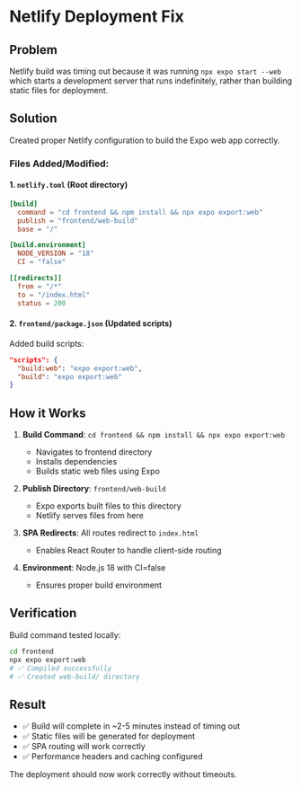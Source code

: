 # Netlify Deployment Fix

## Problem
Netlify build was timing out because it was running `npx expo start --web` which starts a development server that runs indefinitely, rather than building static files for deployment.

## Solution
Created proper Netlify configuration to build the Expo web app correctly.

### Files Added/Modified:

#### 1. `netlify.toml` (Root directory)
```toml
[build]
  command = "cd frontend && npm install && npx expo export:web"
  publish = "frontend/web-build"
  base = "/"

[build.environment]
  NODE_VERSION = "18"
  CI = "false"

[[redirects]]
  from = "/*"
  to = "/index.html"
  status = 200
```

#### 2. `frontend/package.json` (Updated scripts)
Added build scripts:
```json
"scripts": {
  "build:web": "expo export:web",
  "build": "expo export:web"
}
```

## How it Works

1. **Build Command**: `cd frontend && npm install && npx expo export:web`
   - Navigates to frontend directory
   - Installs dependencies
   - Builds static web files using Expo

2. **Publish Directory**: `frontend/web-build`
   - Expo exports built files to this directory
   - Netlify serves files from here

3. **SPA Redirects**: All routes redirect to `index.html`
   - Enables React Router to handle client-side routing

4. **Environment**: Node.js 18 with CI=false
   - Ensures proper build environment

## Verification

Build command tested locally:
```bash
cd frontend
npx expo export:web
# ✅ Compiled successfully
# ✅ Created web-build/ directory
```

## Result

- ✅ Build will complete in ~2-5 minutes instead of timing out
- ✅ Static files will be generated for deployment
- ✅ SPA routing will work correctly
- ✅ Performance headers and caching configured

The deployment should now work correctly without timeouts.
